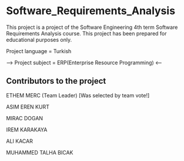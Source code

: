 # Software_Requirements_Analysis
This project is a project of the Software Engineering 4th term Software Requirements Analysis course.
This project has been prepared for educational purposes only.

Project language = Turkish


--> Project subject = ERP(Enterprise Resource Programming) <--

Contributors to the project
---------------------------
ETHEM MERC (Team Leader) [Was selected by team vote!]

ASIM EREN KURT

MIRAC DOGAN

IREM KARAKAYA

ALI KACAR

MUHAMMED TALHA BICAK
